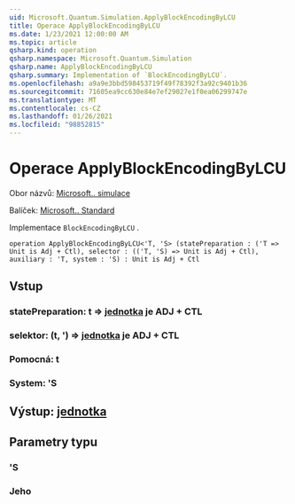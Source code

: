 ```yaml
---
uid: Microsoft.Quantum.Simulation.ApplyBlockEncodingByLCU
title: Operace ApplyBlockEncodingByLCU
ms.date: 1/23/2021 12:00:00 AM
ms.topic: article
qsharp.kind: operation
qsharp.namespace: Microsoft.Quantum.Simulation
qsharp.name: ApplyBlockEncodingByLCU
qsharp.summary: Implementation of `BlockEncodingByLCU`.
ms.openlocfilehash: a9a9e3bbd598453719f49f78392f3a92c9401b36
ms.sourcegitcommit: 71605ea9cc630e84e7ef29027e1f0ea06299747e
ms.translationtype: MT
ms.contentlocale: cs-CZ
ms.lasthandoff: 01/26/2021
ms.locfileid: "98852815"
---
```

# <a name="applyblockencodingbylcu-operation"></a>Operace ApplyBlockEncodingByLCU

Obor názvů: [Microsoft.. simulace](xref:Microsoft.Quantum.Simulation)

Balíček: [Microsoft.. Standard](https://nuget.org/packages/Microsoft.Quantum.Standard)


Implementace `BlockEncodingByLCU` .

```qsharp
operation ApplyBlockEncodingByLCU<'T, 'S> (statePreparation : ('T => Unit is Adj + Ctl), selector : (('T, 'S) => Unit is Adj + Ctl), auxiliary : 'T, system : 'S) : Unit is Adj + Ctl
```


## <a name="input"></a>Vstup

### <a name="statepreparation--t--unit--is-adj--ctl"></a>statePreparation: t => [jednotka](xref:microsoft.quantum.lang-ref.unit)  je ADJ + CTL




### <a name="selector--ts--unit--is-adj--ctl"></a>selektor: (t, ') => [jednotka](xref:microsoft.quantum.lang-ref.unit)  je ADJ + CTL




### <a name="auxiliary--t"></a>Pomocná: t




### <a name="system--s"></a>System: 'S





## <a name="output--unit"></a>Výstup: [jednotka](xref:microsoft.quantum.lang-ref.unit)



## <a name="type-parameters"></a>Parametry typu

### <a name="t"></a>'S


### <a name="s"></a>Jeho

